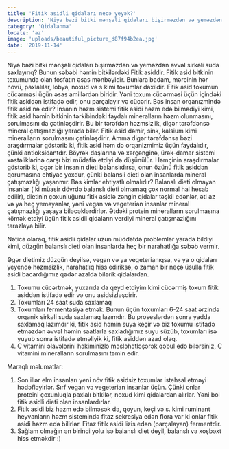 ```yaml
---
title: 'Fitik asidli qidaları necə yeyək?'
description: 'Niyə bəzi bitki mənşəli qidaları bişirməzdən və yeməzdən əvvəl sirkəli suda saxlayırıq?'
category: 'Qidalanma'
locale: 'az'
image: 'uploads/beautiful_picture_d87f94b2ea.jpg'
date: '2019-11-14'
---
```


Niyə bəzi bitki mənşəli qidaları bişirməzdən və yeməzdən əvvəl sirkəli suda saxlayırıq? Bunun səbəbi həmin bitkilərdəki Fitik asiddir. Fitik asid bitkinin toxumunda olan fosfatın əsas mənbəyidir. Bunlara  badam, mərcinin hər növü, paxlalılar, lobya, noxud və s kimi toxumlar daxildir. Fitik asid toxumun cücərməsi üçün əsas amillərdən biridir. Yəni toxum cücərməsi üçün içindəki fitik asiddən istifadə edir, onu parçalayır və cücərir. Bəs insan orqanızmində fitik asid nə edir? İnsanın həzm sistemi fitik asidi həzm edə bilmədiyi kimi, fitik asid həmin bitkinin tərkibindəki faydalı mineralların həzm olunmasını, sorulmasını da çətinləşdirir. Bu bir tərəfdən həzmsizlik, digər tərəfdənsə mineral çatışmazlığı yarada bilər. Fitik asid dəmir, sink, kalsium kimi mineralların sorulmasını çətinləşdirir. Amma digər tərəfdənsə bəzi araşdırmalar göstərib ki, fitik asid həm də orqanizmimiz üçün faydalıdır, çünki antioksidantdır. Böyrək daşlarına və xərçənginə, ürək-damar sistemi xəstəliklərinə qarşı bizi müdafiə etdiyi də düşünülür. Həmçinin araşdırmalar göstərib ki, əgər bir insanın dieti balanslıdırsa, onun özünü fitik asiddən qorumasına ehtiyac yoxdur, çünki balansli dieti olan insanlarda mineral çatışmazlığı yaşanmır. Bəs kimlər ehtiyatlı olmalıdır? Balanslı dieti olmayan insanlar ( ki müasir dövrdə balanslı dieti olmamaq çox normal hal hesab edilir), dietinin çoxunluğunu fitik asidlə zəngin qidalar təşkil edənlər, əti az və ya heç yeməyənlər, yəni vegan və vegeterian insanlar mineral çatışmazlığı yaşaya biləcəklərdirlər. Ətdəki protein mineralların sorulmasına kömək etdiyi üçün fitik asidli qidaların verdiyi mineral çatışmazlığını tarazlaya bilir.

Nəticə olaraq, fitik asidli qidalar uzun müddətdə problemlər yarada bildiyi kimi, düzgün balanslı dieti olan insanlarda heç bir narahatlığa səbəb vermir.

Əgər dietimiz düzgün deyilsə, vegan və ya vegeterianıqsa, və ya o qidaları yeyendə həzmsizlik, narahatlıq hiss ediriksə, o zaman bir neçə üsulla fitik asidi bacardığımız qədər azalda bilərik qidalardan.

1. Toxumu cücərtmək, yuxarıda da qeyd etdiyim kimi cücərmiş toxum fitik asiddən istifadə edir və onu asidsizləşdirir.
2. Toxumları 24 saat suda saxlamaq
3. Toxumları fermentasiya etmək. Bunun üçün toxumları 6-24 saat ərzində orqanik sirkəli suda saxlamaq lazımdır.   Bu proseslərdən sonra yadda saxlamaq lazımdır ki, fitik asid həmin suya keçir və biz toxumu istifadə etməzdən əvvəl həmin saatlarla saxladığımız suyu süzüb, toxumları isə yuyub sonra istifadə etməliyik ki, fitik asiddən azad olaq.
4. C vitamini əlavələrini həkiminizlə məsləhətləşərək qəbul edə bilərsiniz, C vitamini mineralların sorulmasını təmin edir.

Maraqlı məlumatlar:

1. Son illər elm insanları yeni növ fitik asidsiz toxumlar istehsal etməyi hədəfləyirlər. Sırf vegan və vegeterian insanlar üçün. Çünki onlar proteini çoxunluqla paxlalı bitkilər, noxud kimi qidalardan alırlar. Yəni bol fitik asidli dieti olan insanlardırlar.
2. Fitik asidi biz həzm edə bilməsək də, qoyun, keçi və s. kimi ruminant heyvanların həzm sistemində fitaz sekresiya edən flora var ki onlar fitik asidi həzm edə bilirlər. Fitaz fitik asidi lizis edən (parçalayan) fermentdir.
3. Sağlam olmağın ən birinci yolu isə balanslı diet deyil, balanslı və xoşbəxt hiss etməkdir :)
